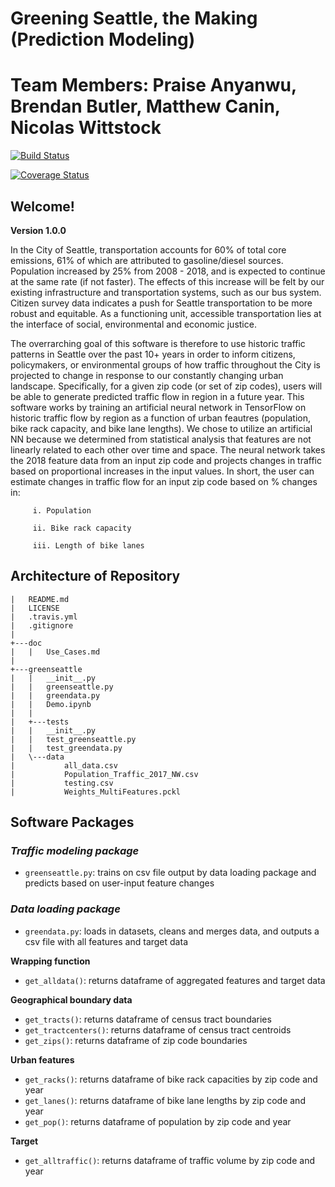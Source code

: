 # Greening Seattle, the Making (Prediction Modeling)
# Team Members: Praise Anyanwu, Brendan Butler, Matthew Canin, Nicolas Wittstock

[![Build Status](https://travis-ci.org/Greening-Seattle/Prediction.svg?branch=main)](https://travis-ci.org/Greening-Seattle/Prediction)

[![Coverage Status](https://coveralls.io/repos/github/Greening-Seattle/Prediction/badge.svg?branch=main)](https://coveralls.io/github/Greening-Seattle/Prediction?branch=main)

## Welcome!
**Version 1.0.0**

In the City of Seattle, transportation accounts for 60% of total core emissions, 61% of which are attributed to
gasoline/diesel sources. Population increased by 25% from 2008 - 2018, and is expected to continue at the same rate
(if not faster). The effects of this increase will be felt by our existing infrastructure and transportation systems,
such as our bus system. Citizen survey data indicates a push for Seattle transportation to be more robust and equitable.
As a functioning unit, accessible transportation lies at the interface of social, environmental and economic justice.

The overrarching goal of this software is therefore to use historic traffic patterns in Seattle over the past 10+ years in
order to inform citizens, policymakers, or environmental groups of how traffic throughout the City is projected to change
in response to our constantly changing urban landscape. Specifically, for a given zip code (or set of zip codes), users will
be able to generate predicted traffic flow in region in a future year. This software works by training an artificial neural network
in TensorFlow on  historic traffic flow by region as a function of urban feautres (population, bike rack capacity, and bike lane lengths).
We chose to utilize an artificial NN because we determined from statistical analysis that features are not linearly related to each other
over time and space. The neural network takes the 2018 feature data from an input zip code and projects changes in traffic based on proportional
increases in the input values. In short, the user can estimate changes in traffic flow for an input zip code based on % changes in:
  
         i. Population
      
         ii. Bike rack capacity
      
         iii. Length of bike lanes
     
## Architecture of Repository
```
|   README.md
|   LICENSE
|   .travis.yml
|   .gitignore
|
+---doc
|   |   Use_Cases.md
|
+---greenseattle
|   |   __init__.py
|   |   greenseattle.py
|   |   greendata.py
|   |   Demo.ipynb
|   |
|   +---tests
|   |   __init__.py
|   |   test_greenseattle.py
|   |   test_greendata.py
|   \---data
|           all_data.csv
|           Population_Traffic_2017_NW.csv
|           testing.csv
|           Weights_MultiFeatures.pckl
```

## Software Packages

### ***Traffic modeling package***
* `greenseattle.py`: trains on csv file output by data loading package and predicts based on user-input feature changes

### ***Data loading package***
* `greendata.py`: loads in datasets, cleans and merges data, and outputs a csv file with all features and target data

**Wrapping function**
* `get_alldata()`: returns dataframe of aggregated features and target data

**Geographical boundary data**
* `get_tracts()`: returns dataframe of census tract boundaries
* `get_tractcenters()`: returns dataframe of census tract centroids
* `get_zips()`: returns dataframe of zip code boundaries

**Urban features**
* `get_racks()`: returns dataframe of bike rack capacities by zip code and year
* `get_lanes()`: returns dataframe of bike lane lengths by zip code and year
* `get_pop()`: returns dataframe of population by zip code and year

**Target**
* `get_alltraffic()`: returns dataframe of traffic volume by zip code and year
